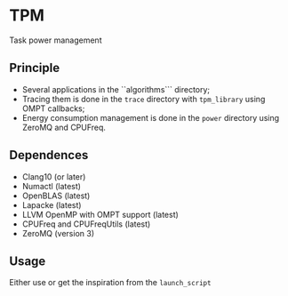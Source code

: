 # TPM
Task power management

## Principle
* Several applications in the ``algorithms``` directory;
* Tracing them is done in the ```trace``` directory with ```tpm_library``` using OMPT callbacks;
* Energy consumption management is done in the ```power``` directory using ZeroMQ and CPUFreq.

## Dependences
* Clang10 (or later)
* Numactl (latest)
* OpenBLAS (latest)
* Lapacke (latest)
* LLVM OpenMP with OMPT support (latest)
* CPUFreq and CPUFreqUtils (latest)
* ZeroMQ (version 3)

## Usage
Either use or get the inspiration from the ```launch_script```
